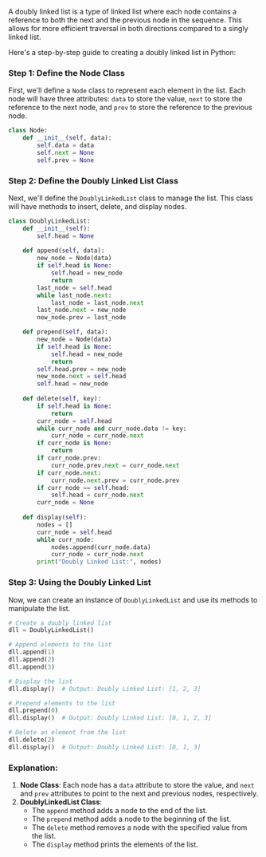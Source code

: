  A doubly linked list is a type of linked list where each node contains a reference to both the next and the previous node in the sequence. This allows for more efficient traversal in both directions compared to a singly linked list.

Here's a step-by-step guide to creating a doubly linked list in Python:

### Step 1: Define the Node Class
First, we'll define a `Node` class to represent each element in the list. Each node will have three attributes: `data` to store the value, `next` to store the reference to the next node, and `prev` to store the reference to the previous node.

```python
class Node:
    def __init__(self, data):
        self.data = data
        self.next = None
        self.prev = None
```

### Step 2: Define the Doubly Linked List Class
Next, we'll define the `DoublyLinkedList` class to manage the list. This class will have methods to insert, delete, and display nodes.

```python
class DoublyLinkedList:
    def __init__(self):
        self.head = None
    
    def append(self, data):
        new_node = Node(data)
        if self.head is None:
            self.head = new_node
            return
        last_node = self.head
        while last_node.next:
            last_node = last_node.next
        last_node.next = new_node
        new_node.prev = last_node

    def prepend(self, data):
        new_node = Node(data)
        if self.head is None:
            self.head = new_node
            return
        self.head.prev = new_node
        new_node.next = self.head
        self.head = new_node
    
    def delete(self, key):
        if self.head is None:
            return
        curr_node = self.head
        while curr_node and curr_node.data != key:
            curr_node = curr_node.next
        if curr_node is None:
            return
        if curr_node.prev:
            curr_node.prev.next = curr_node.next
        if curr_node.next:
            curr_node.next.prev = curr_node.prev
        if curr_node == self.head:
            self.head = curr_node.next
        curr_node = None
    
    def display(self):
        nodes = []
        curr_node = self.head
        while curr_node:
            nodes.append(curr_node.data)
            curr_node = curr_node.next
        print("Doubly Linked List:", nodes)
```

### Step 3: Using the Doubly Linked List
Now, we can create an instance of `DoublyLinkedList` and use its methods to manipulate the list.

```python
# Create a doubly linked list
dll = DoublyLinkedList()

# Append elements to the list
dll.append(1)
dll.append(2)
dll.append(3)

# Display the list
dll.display()  # Output: Doubly Linked List: [1, 2, 3]

# Prepend elements to the list
dll.prepend(0)
dll.display()  # Output: Doubly Linked List: [0, 1, 2, 3]

# Delete an element from the list
dll.delete(2)
dll.display()  # Output: Doubly Linked List: [0, 1, 3]
```

### Explanation:
1. **Node Class**: Each node has a `data` attribute to store the value, and `next` and `prev` attributes to point to the next and previous nodes, respectively.
2. **DoublyLinkedList Class**: 
   - The `append` method adds a node to the end of the list.
   - The `prepend` method adds a node to the beginning of the list.
   - The `delete` method removes a node with the specified value from the list.
   - The `display` method prints the elements of the list.

